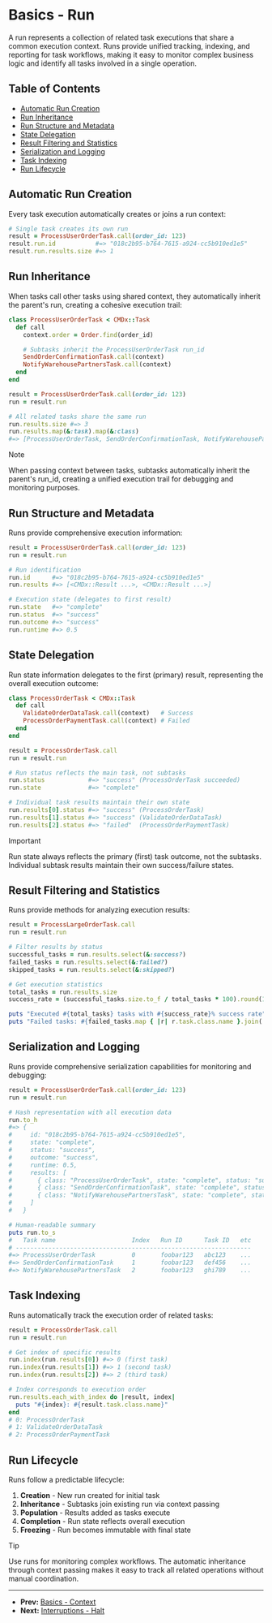 # Basics - Run

A run represents a collection of related task executions that share a common execution context. Runs provide unified tracking, indexing, and reporting for task workflows, making it easy to monitor complex business logic and identify all tasks involved in a single operation.

## Table of Contents

- [Automatic Run Creation](#automatic-run-creation)
- [Run Inheritance](#run-inheritance)
- [Run Structure and Metadata](#run-structure-and-metadata)
- [State Delegation](#state-delegation)
- [Result Filtering and Statistics](#result-filtering-and-statistics)
- [Serialization and Logging](#serialization-and-logging)
- [Task Indexing](#task-indexing)
- [Run Lifecycle](#run-lifecycle)

## Automatic Run Creation

Every task execution automatically creates or joins a run context:

```ruby
# Single task creates its own run
result = ProcessUserOrderTask.call(order_id: 123)
result.run.id           #=> "018c2b95-b764-7615-a924-cc5b910ed1e5"
result.run.results.size #=> 1
```

## Run Inheritance

When tasks call other tasks using shared context, they automatically inherit the parent's run, creating a cohesive execution trail:

```ruby
class ProcessUserOrderTask < CMDx::Task
  def call
    context.order = Order.find(order_id)

    # Subtasks inherit the ProcessUserOrderTask run_id
    SendOrderConfirmationTask.call(context)
    NotifyWarehousePartnersTask.call(context)
  end
end

result = ProcessUserOrderTask.call(order_id: 123)
run = result.run

# All related tasks share the same run
run.results.size #=> 3
run.results.map(&:task).map(&:class)
#=> [ProcessUserOrderTask, SendOrderConfirmationTask, NotifyWarehousePartnersTask]
```

> [!NOTE]
> When passing context between tasks, subtasks automatically inherit the parent's run_id, creating a unified execution trail for debugging and monitoring purposes.

## Run Structure and Metadata

Runs provide comprehensive execution information:

```ruby
result = ProcessUserOrderTask.call(order_id: 123)
run = result.run

# Run identification
run.id      #=> "018c2b95-b764-7615-a924-cc5b910ed1e5"
run.results #=> [<CMDx::Result ...>, <CMDx::Result ...>]

# Execution state (delegates to first result)
run.state   #=> "complete"
run.status  #=> "success"
run.outcome #=> "success"
run.runtime #=> 0.5
```

## State Delegation

Run state information delegates to the first (primary) result, representing the overall execution outcome:

```ruby
class ProcessOrderTask < CMDx::Task
  def call
    ValidateOrderDataTask.call(context)   # Success
    ProcessOrderPaymentTask.call(context) # Failed
  end
end

result = ProcessOrderTask.call
run = result.run

# Run status reflects the main task, not subtasks
run.status            #=> "success" (ProcessOrderTask succeeded)
run.state             #=> "complete"

# Individual task results maintain their own state
run.results[0].status #=> "success" (ProcessOrderTask)
run.results[1].status #=> "success" (ValidateOrderDataTask)
run.results[2].status #=> "failed"  (ProcessOrderPaymentTask)
```

> [!IMPORTANT]
> Run state always reflects the primary (first) task outcome, not the subtasks. Individual subtask results maintain their own success/failure states.

## Result Filtering and Statistics

Runs provide methods for analyzing execution results:

```ruby
result = ProcessLargeOrderTask.call
run = result.run

# Filter results by status
successful_tasks = run.results.select(&:success?)
failed_tasks = run.results.select(&:failed?)
skipped_tasks = run.results.select(&:skipped?)

# Get execution statistics
total_tasks = run.results.size
success_rate = (successful_tasks.size.to_f / total_tasks * 100).round(1)

puts "Executed #{total_tasks} tasks with #{success_rate}% success rate"
puts "Failed tasks: #{failed_tasks.map { |r| r.task.class.name }.join(', ')}"
```

## Serialization and Logging

Runs provide comprehensive serialization capabilities for monitoring and debugging:

```ruby
result = ProcessUserOrderTask.call(order_id: 123)
run = result.run

# Hash representation with all execution data
run.to_h
#=> {
#     id: "018c2b95-b764-7615-a924-cc5b910ed1e5",
#     state: "complete",
#     status: "success",
#     outcome: "success",
#     runtime: 0.5,
#     results: [
#       { class: "ProcessUserOrderTask", state: "complete", status: "success", ... },
#       { class: "SendOrderConfirmationTask", state: "complete", status: "success", ... },
#       { class: "NotifyWarehousePartnersTask", state: "complete", status: "success", ... }
#     ]
#   }

# Human-readable summary
puts run.to_s
#   Task name                     Index   Run ID      Task ID   etc
# -----------------------------------------------------------------
#=> ProcessUserOrderTask          0       foobar123   abc123    ...
#=> SendOrderConfirmationTask     1       foobar123   def456    ...
#=> NotifyWarehousePartnersTask   2       foobar123   ghi789    ...
```

## Task Indexing

Runs automatically track the execution order of related tasks:

```ruby
result = ProcessOrderTask.call
run = result.run

# Get index of specific results
run.index(run.results[0]) #=> 0 (first task)
run.index(run.results[1]) #=> 1 (second task)
run.index(run.results[2]) #=> 2 (third task)

# Index corresponds to execution order
run.results.each_with_index do |result, index|
  puts "#{index}: #{result.task.class.name}"
end
# 0: ProcessOrderTask
# 1: ValidateOrderDataTask
# 2: ProcessOrderPaymentTask
```

## Run Lifecycle

Runs follow a predictable lifecycle:

1. **Creation** - New run created for initial task
2. **Inheritance** - Subtasks join existing run via context passing
3. **Population** - Results added as tasks execute
4. **Completion** - Run state reflects overall execution
5. **Freezing** - Run becomes immutable with final state

> [!TIP]
> Use runs for monitoring complex workflows. The automatic inheritance through context passing makes it easy to track all related operations without manual coordination.

---

- **Prev:** [Basics - Context](https://github.com/drexed/cmdx/blob/main/docs/basics/context.md)
- **Next:** [Interruptions - Halt](https://github.com/drexed/cmdx/blob/main/docs/interruptions/halt.md)

